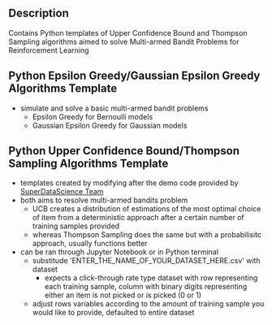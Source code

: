 ## Description
Contains Python templates of Upper Confidence Bound and Thompson Sampling algorithms aimed to solve Multi-armed Bandit Problems for Reinforcement Learning

## Python Epsilon Greedy/Gaussian Epsilon Greedy Algorithms Template
  - simulate and solve a basic multi-armed bandit problems
    - Epsilon Greedy for Bernoulli models
    - Gaussian Epsilon Greedy for Gaussian models

## Python Upper Confidence Bound/Thompson Sampling Algorithms Template
  - templates created by modifying after the demo code provided by [SuperDataScience Team](https://www.superdatascience.com/)
  - both aims to resolve multi-armed bandits problem
    - UCB creates a distribution of estimations of the most optimal choice of item from a deterministic approach after a certain number of training samples provided
    - whereas Thompson Sampling does the same but with a probabilisitc approach, usually functions better
  - can be ran through Jupyter Notebook or in Python terminal
    - substitude 'ENTER_THE_NAME_OF_YOUR_DATASET_HERE.csv' with dataset
      - expects a click-through rate type dataset with row representing each training sample, column with binary digits representing either an item is not picked or is picked (0 or 1)
    - adjust rows variables according to the amount of training sample you would like to provide, defaulted to entire dataset
